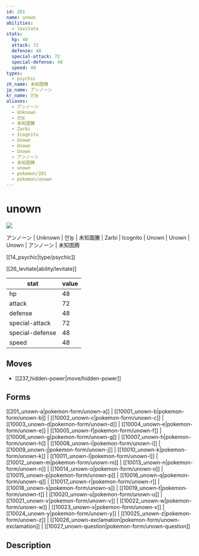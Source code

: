 ```yaml
---
id: 201
name: unown
abilities:
  - levitate
stats:
  hp: 48
  attack: 72
  defense: 48
  special-attack: 72
  special-defense: 48
  speed: 48
types:
  - psychic
zh_name: 未知图腾
jp_name: アンノーン
kr_name: 안농
aliases:
  - アンノーン
  - Unknown
  - 안농
  - 未知圖騰
  - Zarbi
  - Icognito
  - Unown
  - Unown
  - Unown
  - アンノーン
  - 未知图腾
  - unown
  - pokemon/201
  - pokemon/unown
---
```

# unown

![](https://raw.githubusercontent.com/PokeAPI/sprites/master/sprites/pokemon/201.png)

アンノーン | Unknown | 안농 | 未知圖騰 | Zarbi | Icognito | Unown | Unown | Unown | アンノーン | 未知图腾

[[14_psychic|type/psychic]]

[[26_levitate|ability/levitate]]

|stat|value|
|---|---|
|hp|48|
|attack|72|
|defense|48|
|special-attack|72|
|special-defense|48|
|speed|48|


## Moves

- [[237_hidden-power|move/hidden-power]]

## Forms



[[201_unown-a|pokemon-form/unown-a]] | [[10001_unown-b|pokemon-form/unown-b]] | [[10002_unown-c|pokemon-form/unown-c]] | [[10003_unown-d|pokemon-form/unown-d]] | [[10004_unown-e|pokemon-form/unown-e]] | [[10005_unown-f|pokemon-form/unown-f]] | [[10006_unown-g|pokemon-form/unown-g]] | [[10007_unown-h|pokemon-form/unown-h]] | [[10008_unown-i|pokemon-form/unown-i]] | [[10009_unown-j|pokemon-form/unown-j]] | [[10010_unown-k|pokemon-form/unown-k]] | [[10011_unown-l|pokemon-form/unown-l]] | [[10012_unown-m|pokemon-form/unown-m]] | [[10013_unown-n|pokemon-form/unown-n]] | [[10014_unown-o|pokemon-form/unown-o]] | [[10015_unown-p|pokemon-form/unown-p]] | [[10016_unown-q|pokemon-form/unown-q]] | [[10017_unown-r|pokemon-form/unown-r]] | [[10018_unown-s|pokemon-form/unown-s]] | [[10019_unown-t|pokemon-form/unown-t]] | [[10020_unown-u|pokemon-form/unown-u]] | [[10021_unown-v|pokemon-form/unown-v]] | [[10022_unown-w|pokemon-form/unown-w]] | [[10023_unown-x|pokemon-form/unown-x]] | [[10024_unown-y|pokemon-form/unown-y]] | [[10025_unown-z|pokemon-form/unown-z]] | [[10026_unown-exclamation|pokemon-form/unown-exclamation]] | [[10027_unown-question|pokemon-form/unown-question]]

## Description




